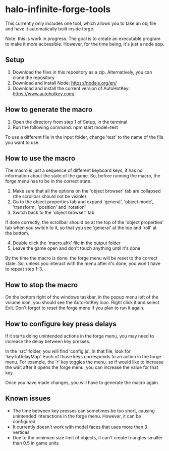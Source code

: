 # halo-infinite-forge-tools

This currently only includes one tool, which allows you to take an obj file and have it automatically built inside forge.

Note: this is work in progress. The goal is to create an executable program to make it more accessible. However, for the time being, it's just a node app.

## Setup
1. Download the files in this repository as a zip. Alternatively, you can clone the repository
2. Download and install Node: https://nodejs.org/en/
3. Download and install the current version of AutoHotKey: https://www.autohotkey.com/

## How to generate the macro
1. Open the directory from step 1 of Setup, in the terminal
2. Run the following command: npm start model=test

To use a different file in the input folder, change 'test' to the name of the file you want to use

## How to use the macro
The macro is just a sequence of different keyboard keys, it has no information about the state of the game. So, before running the macro, the forge menu has to be in the correct state.

1. Make sure that all the options on the 'object browser' tab are collapsed (the scrollbar should not be visible)
2. Go to the object properties tab and expand 'general', 'object mode', 'transform', 'position' and 'rotation'
3. Switch back to the 'object browser' tab

If done correctly, the scrollbar should be at the top of the 'object properties' tab when you switch to it, so that you see 'general' at the top and 'roll' at the bottom.

4. Double click the 'macro.ahk' file in the output folder
5. Leave the game open and don't touch anything until it's done

By the time the macro is done, the forge menu will be reset to the correct state. So, unless you interact with the menu after it's done, you won't have to repeat step 1-3.

## How to stop the macro
On the bottom right of the windows taskbar, in the popup menu left of the volume icon, you should see the AutoHotKey icon. Right click it and select Exit. Don't forget to reset the forge menu if you plan to run it again.

## How to configure key press delays
If it starts doing unintended actions in the forge menu, you may need to increase the delay between key presses.

In the 'src' folder, you will find 'config.js'. In that file, look for 'keyToDelayMap'. Each of those keys corresponds to an action in the forge menu. For example, the 'r' key toggles the menu, so if would like to increase the wait after it opens the forge menu, you can increase the value for that key.

Once you have made changes, you will have to generate the macro again.

## Known issues
* The time between key presses can sometimes be too short, causing unintended interactions in the forge menu. However, it can be configured
* It currently doesn't work with model faces that uses more than 3 vertices
* Due to the minimum size limit of objects, it can't create triangles smaller than 0.5 in game units
